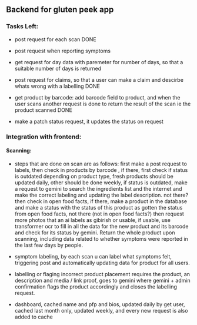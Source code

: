 ## Backend for gluten peek app

### Tasks Left:
- post request for each scan DONE

- post request when reporting symptoms

- get request for day data with paremeter for number of days, so that a suitable number of days is returned

- post request for claims, so that a user can make a claim and descirbe whats wrong with a labelling DONE

- get product by barcode: add barcode field to product, and when the user scans another request is done to return the result of the scan ie the product scanned DONE

- make a patch status request, it updates the status on request

### Integration with frontend:

#### Scanning:
- steps that are done on scan are as follows:
first make a post request to labels, then
check in products by barcode , if there, first check if status is outdated depending on product type, fresh products should be updated daily, other should be done weekly, if status is outdated, make a request to gemini to search the ingredients list and the internet and make the correct labeling and updating the label description. not there? then check in open food facts, if there, make a product in the database and make a status with the status of this product as gotten the status from open food facts, not there (not in open food facts?) then request more photos that an ai labels as gibirish or usable, if usable, use transformer ocr to fill in all the data for the new product and its barcode and check for its status by gemini. Return the whole product upon scanning, including data related to whether symptoms were reported in the last few days by people.

- symptom labeling, by each scan u can label what symptoms felt, triggering post and automatically updating data for product for all users.

- labelling or flaging incorrect product placement requires the product, an description and media / link proof, goes to gemini where gemini + admin confirmation flags the product accordingly and closes the labelling request.

- dashboard, cached name and pfp and bios, updated daily by get user, cached last month only, updated weekly, and every new request is also added to cache
